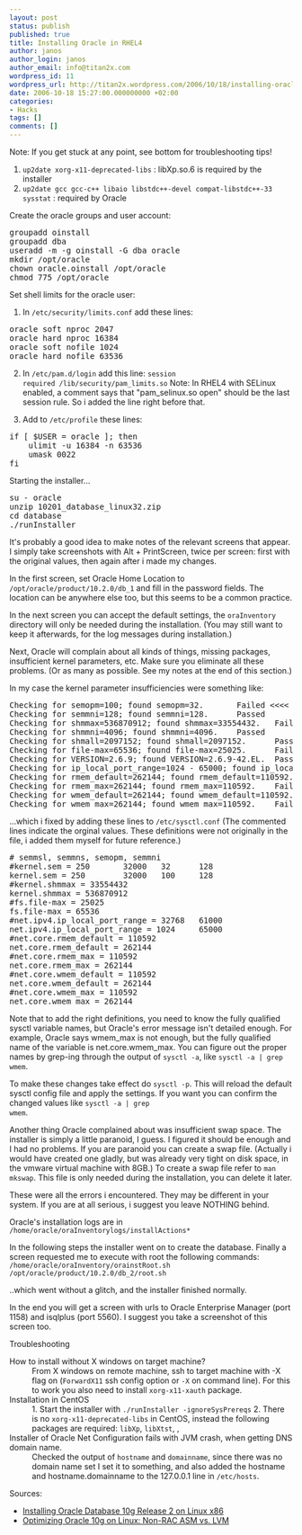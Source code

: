 ```yaml
---
layout: post
status: publish
published: true
title: Installing Oracle in RHEL4
author: janos
author_login: janos
author_email: info@titan2x.com
wordpress_id: 11
wordpress_url: http://titan2x.wordpress.com/2006/10/18/installing-oracle-in-rhel4/
date: 2006-10-18 15:27:00.000000000 +02:00
categories:
- Hacks
tags: []
comments: []
---
```

Note: If you get stuck at any point, see bottom for troubleshooting tips!

1. <code>up2date xorg-x11-deprecated-libs</code> : libXp.so.6 is required by the installer
2. <code>up2date gcc gcc-c++ libaio libstdc++-devel compat-libstdc++-33 sysstat</code> : required by Oracle

Create the oracle groups and user account:

<pre>groupadd oinstall
groupadd dba
useradd -m -g oinstall -G dba oracle
mkdir /opt/oracle
chown oracle.oinstall /opt/oracle
chmod 775 /opt/oracle
</pre>

Set shell limits for the oracle user:

1. In <code>/etc/security/limits.conf</code> add these lines:
<pre>oracle soft nproc 2047
oracle hard nproc 16384
oracle soft nofile 1024
oracle hard nofile 63536</pre>
2. In <code>/etc/pam.d/login</code> add this line: <code>session required /lib/security/pam_limits.so</code>
Note: In RHEL4 with SELinux enabled, a comment says that "pam_selinux.so open" should be the last session rule. So i added the line right before that. 

3. Add to <code>/etc/profile</code> these lines:
<pre>if [ $USER = oracle ]; then
    ulimit -u 16384 -n 63536
    umask 0022
fi</pre>

Starting the installer... 

<pre>su - oracle
unzip 10201_database_linux32.zip
cd database
./runInstaller</pre>

It's probably a good idea to make notes of the relevant screens that appear. I simply take screenshots with Alt + PrintScreen, twice per screen: first with the original values, then again after i made my changes. 

In the first screen, set Oracle Home Location to <code>/opt/oracle/product/10.2.0/db_1</code> and fill in the password fields. The location can be anywhere else too, but this seems to be a common practice.

In the next screen you can accept the default settings, the <code>oraInventory</code> directory will only be needed during the installation. (You may still want to keep it afterwards, for the log messages during installation.)

Next, Oracle will complain about all kinds of things, missing packages, insufficient kernel parameters, etc. Make sure you eliminate all these problems. (Or as many as possible. See my notes at the end of this section.)

In my case the kernel parameter insufficiencies were something like:
<pre>Checking for semopm=100; found semopm=32.       Failed &lt;&lt;&lt;&lt;
Checking for semmni=128; found semmni=128.      Passed
Checking for shmmax=536870912; found shmmax=33554432.   Failed &lt;&lt;&lt;&lt;
Checking for shmmni=4096; found shmmni=4096.    Passed
Checking for shmall=2097152; found shmall=2097152.      Passed
Checking for file-max=65536; found file-max=25025.      Failed &lt;&lt;&lt;&lt;
Checking for VERSION=2.6.9; found VERSION=2.6.9-42.EL.  Passed
Checking for ip_local_port_range=1024 - 65000; found ip_local_port_range=32768 - 61000. Failed &lt;&lt;&lt;&lt;
Checking for rmem_default=262144; found rmem_default=110592.    Failed &lt;&lt;&lt;&lt;
Checking for rmem_max=262144; found rmem_max=110592.    Failed &lt;&lt;&lt;&lt;
Checking for wmem_default=262144; found wmem_default=110592.    Failed &lt;&lt;&lt;&lt;
Checking for wmem_max=262144; found wmem_max=110592.    Failed &lt;&lt;&lt;&lt;</pre>

...which i fixed by adding these lines to <code>/etc/sysctl.conf</code>
(The commented lines indicate the orginal values. These definitions were not originally in the file, i added them myself for future reference.)
<pre># semmsl, semmns, semopm, semmni
#kernel.sem = 250       32000   32      128
kernel.sem = 250        32000   100     128
#kernel.shmmax = 33554432
kernel.shmmax = 536870912
#fs.file-max = 25025
fs.file-max = 65536
#net.ipv4.ip_local_port_range = 32768   61000
net.ipv4.ip_local_port_range = 1024     65000
#net.core.rmem_default = 110592
net.core.rmem_default = 262144
#net.core.rmem_max = 110592
net.core.rmem_max = 262144
#net.core.wmem_default = 110592
net.core.wmem_default = 262144
#net.core.wmem_max = 110592
net.core.wmem_max = 262144</pre>

Note that to add the right definitions, you need to know the fully qualified sysctl variable names, but Oracle's error message isn't detailed enough. For example, Oracle says wmem_max is not enough, but the fully qualified name of the variable is net.core.wmem_max. You can figure out the proper names by grep-ing through the output of <code>sysctl -a</code>, like <code>sysctl -a | grep wmem</code>.

To make these changes take effect do <code>sysctl -p</code>. This will reload the default sysctl config file and apply the settings. If you want you can confirm the changed values like <code>sysctl -a | grep wmem</code>.

Another thing Oracle complained about was insufficient swap space. The installer is simply a little paranoid, I guess. I figured it should be enough and I had no problems. If you are paranoid you can create a swap file. (Actually i would have created one gladly, but was already very tight on disk space, in the vmware virtual machine with 8GB.) To create a swap file refer to <code>man mkswap</code>. This file is only needed during the installation, you can delete it later.

These were all the errors i encountered. They may be different in your system. If you are at all serious, i suggest you leave NOTHING behind. 

Oracle's installation logs are in <code>/home/oracle/oraInventorylogs/installActions*</code>

In the following steps the installer went on to create the database. Finally a screen requested me to execute with root the following commands:
<code>/home/oracle/oraInventory/orainstRoot.sh</code>
<code>/opt/oracle/product/10.2.0/db_2/root.sh</code>

..which went without a glitch, and the installer finished normally.

In the end you will get a screen with urls to Oracle Enterprise Manager (port 1158) and isqlplus (port 5560). I suggest you take a screenshot of this screen too.

Troubleshooting

<dl>
<dt>How to install without X windows on target machine?</dt>
<dd>From X windows on remote machine, ssh to target machine with -X flag on (<code>ForwardX11</code> ssh config option or <code>-X</code> on command line). For this to work you also need to install <code>xorg-x11-xauth</code> package.</dd>
<dt>Installation in CentOS</dt>
<dd>1. Start the installer with <code>./runInstaller -ignoreSysPrereqs</code>
2. There is no <code>xorg-x11-deprecated-libs</code> in CentOS, instead the following packages are required: <code>libXp</code>, <code>libXtst</code>, <code></code>, <code></code>
</dd>
<dt>Installer of Oracle Net Configuration fails with JVM crash, when getting DNS domain name.</dt>
<dd>Checked the output of <code>hostname</code> and <code>domainname</code>, since there was no domain name set I set it to something, and also added the hostname and hostname.domainname to the 127.0.0.1 line in <code>/etc/hosts</code>.</dd>
</dl>

Sources:
<ul>
<li><a href="http://www.oracle.com/technology/pub/articles/smiley_10gdb_install.html">Installing Oracle Database 10g Release 2 on Linux x86</a></li>
<li><a href="http://www.linuxjournal.com/article/8539">Optimizing Oracle 10g on Linux: Non-RAC ASM vs. LVM</a></li>
</ul>
